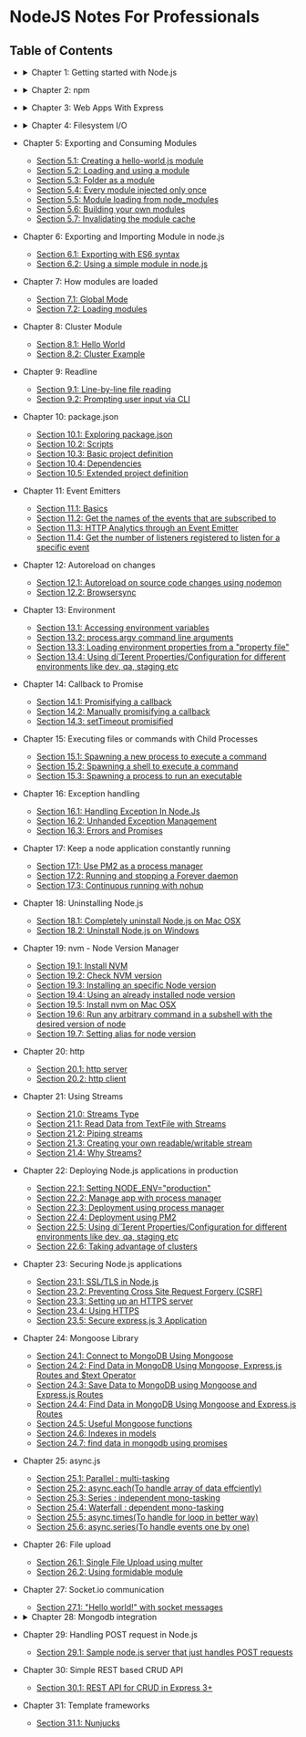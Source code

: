 # NodeJS Notes For Professionals

## Table of Contents

* <details>
  <summary>Chapter 1: Getting started with Node.js</summary>

  - [Section 1.1: Hello World HTTP server](/book_pages/chapter1/section1.1.md)
  - [Section 1.2: Hello World command line](/book_pages/chapter1/section1.2.md)
  - [Section 1.3: Hello World with Express](/book_pages/chapter1/section1.3.md)
  - [Section 1.4: Installing and Running Node.js ](/book_pages/chapter1/section1.4.md)
  - [Section 1.5: Debugging Your NodeJS Application](/book_pages/chapter1/section1.5.md)
  - [Section 1.6: Hello World basic routing](/book_pages/chapter1/section1.6.md)
  - [Section 1.7: Hello World in the REPL](/book_pages/chapter1/section1.7.md)
  - [Section 1.8: Deploying your application online](/book_pages/chapter1/section1.8.md)
  - [Section 1.9: Core modules](/book_pages/chapter1/section1.9.md)
  - [Section 1.10: TLS Socket: server and client](/book_pages/chapter1/section1.10.md)
  - [Section 1.11: How to get a basic HTTPS web server up and running!](/book_pages/chapter1/section1.11.md)
</details>

* <details>
  <summary>Chapter 2: npm</summary>

  - [Section 2.0: Basic](/book_pages/chapter2/section2.0.md)
  - [Section 2.1: Installing packages](/book_pages/chapter2/section2.1.md)
  - [Section 2.2: Uninstalling packages](/book_pages/chapter2/section2.2.md)
  - [Section 2.3: Setting up a package configuration](/book_pages/chapter2/section2.3.md)
  - [Section 2.4: Running scripts](/book_pages/chapter2/section2.4.md)
  - [Section 2.5: Basic semantic versioning](/book_pages/chapter2/section2.5.md)
  - [Section 2.6: Publishing a package](/book_pages/chapter2/section2.6.md)
  - [Section 2.7: Removing extraneous packages](/book_pages/chapter2/section2.7.md)
  - [Section 2.8: Listing currently installed packages](/book_pages/chapter2/section2.8.md)
  - [Section 2.9: Updating npm and packages](/book_pages/chapter2/section2.9.md)
  - [Section 2.10: Scopes and repositories](/book_pages/chapter2/section2.10.md)
  - [Section 2.11: Linking projects for faster debugging and development](/book_pages/chapter2/section2.11.md)
  - [Section 2.12: Locking modules to specific versions](/book_pages/chapter2/section2.12.md)
  - [Section 2.13: Setting up for globally installed packages ](/book_pages/chapter2/section2.13.md)
</details>

* <details>
  <summary>Chapter 3: Web Apps With Express</summary>

  - [Section 3.0: Basic](/book_pages/chapter3/section3.0.md)
  - [Section 3.1: Getting Started](/book_pages/chapter3/section3.1.md)
  - [Section 3.2: Basic routing](/book_pages/chapter3/section3.2.md)
  - [Section 3.3: Modular express application](/book_pages/chapter3/section3.3.md)
  - [Section 3.4: Using a Template Engine](/book_pages/chapter3/section3.4.md)
  - [Section 3.5: JSON API with ExpressJS](/book_pages/chapter3/section3.5.md)
  - [Section 3.6: Serving static files](/book_pages/chapter3/section3.6.md)
  - [Section 3.7: Adding Middleware](/book_pages/chapter3/section3.7.md)
  - [Section 3.8: Error Handling](/book_pages/chapter3/section3.8.md)
  - [Section 3.9: Getting info from the request](/book_pages/chapter3/section3.9.md)
  - [Section 3.10: Error handling in Express](/book_pages/chapter3/section3.10.md)
  - [Section 3.11: Hook: How to execute code before any req and after any res](/book_pages/chapter3/section3.11.md)
  - [Section 3.12: Setting cookies with cookie-parser](/book_pages/chapter3/section3.12.md)
  - [Section 3.13: Custom middleware in Express](/book_pages/chapter3/section3.13.md)
  - [Section 3.14: Named routes in Django-style](/book_pages/chapter3/section3.14.md)
  - [Section 3.15: Hello World](/book_pages/chapter3/section3.15.md)
  - [Section 3.16: Using middleware and the next callback](/book_pages/chapter3/section3.16.md)
  - [Section 3.17: Error handling](/book_pages/chapter3/section3.17.md)
  - [Section 3.18: Handling POST Requests](/book_pages/chapter3/section3.18.md)
</details>

* <details>
  <summary>Chapter 4: Filesystem I/O</summary>

  - [Section 4.1: Asynchronously Read from Files](/book_pages/chapter4/section4.1.md)
  - [Section 4.2: Listing Directory Contents with readdir or readdirSync](/book_pages/chapter4/section4.2.md)
  - [Section 4.3: Copying files by piping streams](/book_pages/chapter4/section4.3.md)
  - [Section 4.4: Reading from a file synchronously](/book_pages/chapter4/section4.4.md)
  - [Section 4.5: Check Permissions of a File or Directory](/book_pages/chapter4/section4.5.md)
  - [Section 4.6: Checking if a file or a directory exists](/book_pages/chapter4/section4.6.md)
  - [Section 4.7: Determining the line count of a text file](/book_pages/chapter4/section4.7.md)
  - [Section 4.8: Reading a file line by line](/book_pages/chapter4/section4.8.md)
  - [Section 4.9: Avoiding race conditions when creating or using an existing directory](/book_pages/chapter4/section4.9.md)
  - [Section 4.10: Cloning a file using streams](/book_pages/chapter4/section4.10.md)
  - [Section 4.11: Writing to a file using writeFile or writeFileSync](/book_pages/chapter4/section4.11.md)
  - [Section 4.12: Changing contents of a text file](/book_pages/chapter4/section4.12.md)
  - [Section 4.13: Deleting a file using unlink or unlinkSync](/book_pages/chapter4/section4.13.md)
  - [Section 4.14: Reading a file into a Buer using streams](/book_pages/chapter4/section4.14.md)
</details>

* Chapter 5: Exporting and Consuming Modules

  - [Section 5.1: Creating a hello-world.js module](/book_pages/chapter5/section5.1.md)
  - [Section 5.2: Loading and using a module](/book_pages/chapter5/section5.2.md)
  - [Section 5.3: Folder as a module](/book_pages/chapter5/section5.3.md)
  - [Section 5.4: Every module injected only once](/book_pages/chapter5/section5.4.md)
  - [Section 5.5: Module loading from node_modules](/book_pages/chapter5/section5.5.md)
  - [Section 5.6: Building your own modules](/book_pages/chapter5/section5.6.md)
  - [Section 5.7: Invalidating the module cache](/book_pages/chapter5/section5.7.md)

* Chapter 6: Exporting and Importing Module in node.js

  - [Section 6.1: Exporting with ES6 syntax](/book_pages/chapter6/section6.1.md)
  - [Section 6.2: Using a simple module in node.js](/book_pages/chapter6/section6.2.md)

* Chapter 7: How modules are loaded

   - [Section 7.1: Global Mode](/book_pages/chapter7/section7.1.md)
   - [Section 7.2: Loading modules](/book_pages/chapter7/section7.2.md)

* Chapter 8: Cluster Module

  - [Section 8.1: Hello World](/book_pages/chapter8/section8.1.md)
  - [Section 8.2: Cluster Example](/book_pages/chapter8/section8.2.md)

* Chapter 9: Readline

  - [Section 9.1: Line-by-line file reading](/book_pages/chapter9/section9.1.md)
  - [Section 9.2: Prompting user input via CLI](/book_pages/chapter9/section9.2.md)

* Chapter 10: package.json

  - [Section 10.1: Exploring package.json](/book_pages/chapter10/section10.1.md)
  - [Section 10.2: Scripts](/book_pages/chapter10/section10.2.md)
  - [Section 10.3: Basic project definition](/book_pages/chapter10/section10.3.md)
  - [Section 10.4: Dependencies](/book_pages/chapter10/section10.4.md)
  - [Section 10.5: Extended project definition](/book_pages/chapter10/section10.5.md)

* Chapter 11: Event Emitters

  - [Section 11.1: Basics](/book_pages/chapter11/section11.1.md)
  - [Section 11.2: Get the names of the events that are subscribed to](/book_pages/chapter11/section11.2.md)
  - [Section 11.3: HTTP Analytics through an Event Emitter](/book_pages/chapter11/section11.3.md)
  - [Section 11.4: Get the number of listeners registered to listen for a specific event](/book_pages/chapter11/section11.4.md)

* Chapter 12: Autoreload on changes

  - [Section 12.1: Autoreload on source code changes using nodemon](/book_pages/chapter12/section12.1.md)
  - [Section 12.2: Browsersync](/book_pages/chapter12/section12.2.md)

* Chapter 13: Environment

  - [Section 13.1: Accessing environment variables](/book_pages/chapter13/section13.1.md)
  - [Section 13.2: process.argv command line arguments](/book_pages/chapter13/section13.2.md)
  - [Section 13.3: Loading environment properties from a "property file"](/book_pages/chapter13/section13.3.md)
  - [Section 13.4: Using dierent Properties/Configuration for different environments like dev, qa, staging etc](/book_pages/chapter13/section13.4.md)

* Chapter 14: Callback to Promise

  - [Section 14.1: Promisifying a callback](/book_pages/chapter14/section14.1.md)
  - [Section 14.2: Manually promisifying a callback](/book_pages/chapter14/section14.2.md)
  - [Section 14.3: setTimeout promisified](/book_pages/chapter14/section14.3.md)

* Chapter 15: Executing files or commands with Child Processes    

  - [Section 15.1: Spawning a new process to execute a command](/book_pages/chapter15/section15.1.md)
  - [Section 15.2: Spawning a shell to execute a command](/book_pages/chapter15/section15.2.md)
  - [Section 15.3: Spawning a process to run an executable](/book_pages/chapter15/section15.3.md)

* Chapter 16: Exception handling

  - [Section 16.1: Handling Exception In Node.Js](/book_pages/chapter16/section16.1.md)
  - [Section 16.2: Unhanded Exception Management](/book_pages/chapter16/section16.2.md)
  - [Section 16.3: Errors and Promises](/book_pages/chapter16/section16.3.md)

* Chapter 17: Keep a node application constantly running

  - [Section 17.1: Use PM2 as a process manager](/book_pages/chapter17/section17.1.md)
  - [Section 17.2: Running and stopping a Forever daemon](/book_pages/chapter17/section17.2.md)
  - [Section 17.3: Continuous running with nohup](/book_pages/chapter17/section17.3.md)

* Chapter 18: Uninstalling Node.js

  - [Section 18.1: Completely uninstall Node.js on Mac OSX](/book_pages/chapter18/section18.1.md)
  - [Section 18.2: Uninstall Node.js on Windows](/book_pages/chapter18/section18.2.md)

* Chapter 19: nvm - Node Version Manager

  - [Section 19.1: Install NVM](/book_pages/chapter19/section19.1.md)
  - [Section 19.2: Check NVM version](/book_pages/chapter19/section19.2.md)
  - [Section 19.3: Installing an specific Node version](/book_pages/chapter19/section19.3.md)
  - [Section 19.4: Using an already installed node version](/book_pages/chapter19/section19.4.md)
  - [Section 19.5: Install nvm on Mac OSX](/book_pages/chapter19/section19.5.md)
  - [Section 19.6: Run any arbitrary command in a subshell with the desired version of node](/book_pages/chapter19/section19.6.md)
  - [Section 19.7: Setting alias for node version](/book_pages/chapter19/section19.7.md)

* Chapter 20: http

  - [Section 20.1: http server](/book_pages/chapter20/section20.1.md)
  - [Section 20.2: http client](/book_pages/chapter20/section20.2.md)

* Chapter 21: Using Streams

  - [Section 21.0: Streams Type](/book_pages/chapter21/section21.0.md)
  - [Section 21.1: Read Data from TextFile with Streams](/book_pages/chapter21/section21.1.md)
  - [Section 21.2: Piping streams](/book_pages/chapter21/section21.2.md)
  - [Section 21.3: Creating your own readable/writable stream](/book_pages/chapter21/section21.3.md)
  - [Section 21.4: Why Streams?](/book_pages/chapter21/section21.4.md)
  
* Chapter 22: Deploying Node.js applications in production

  - [Section 22.1: Setting NODE_ENV="production"](/book_pages/chapter22/section22.1.md)
  - [Section 22.2: Manage app with process manager](/book_pages/chapter22/section22.2.md)
  - [Section 22.3: Deployment using process manager](/book_pages/chapter22/section22.3.md)
  - [Section 22.4: Deployment using PM2](/book_pages/chapter22/section22.4.md)
  - [Section 22.5: Using dierent Properties/Configuration for different environments like dev, qa, staging etc](/book_pages/chapter22/section22.5.md)
  - [Section 22.6: Taking advantage of clusters](/book_pages/chapter22/section22.6.md)

* Chapter 23: Securing Node.js applications

  - [Section 23.1: SSL/TLS in Node.js](/book_pages/chapter23/section23.1.md)
  - [Section 23.2: Preventing Cross Site Request Forgery (CSRF)](/book_pages/chapter23/section23.2.md)
  - [Section 23.3: Setting up an HTTPS server](/book_pages/chapter23/section23.3.md)
  - [Section 23.4: Using HTTPS](/book_pages/chapter23/section23.4.md)
  - [Section 23.5: Secure express.js 3 Application](/book_pages/chapter23/section23.5.md)

* Chapter 24: Mongoose Library

  - [Section 24.1: Connect to MongoDB Using Mongoose](/book_pages/chapter24/section24.1.md)
  - [Section 24.2: Find Data in MongoDB Using Mongoose, Express.js Routes and $text Operator](/book_pages/chapter24/section24.2.md)
  - [Section 24.3: Save Data to MongoDB using Mongoose and Express.js Routes](/book_pages/chapter24/section24.3.md)
  - [Section 24.4: Find Data in MongoDB Using Mongoose and Express.js Routes](/book_pages/chapter24/section24.4.md)
  - [Section 24.5: Useful Mongoose functions](/book_pages/chapter24/section24.5.md)
  - [Section 24.6: Indexes in models](/book_pages/chapter24/section24.6.md)
  - [Section 24.7: find data in mongodb using promises](/book_pages/chapter24/section24.7.md)

* Chapter 25: async.js

  - [Section 25.1: Parallel : multi-tasking](/book_pages/chapter25/section25.1.md)
  - [Section 25.2: async.each(To handle array of data effciently)](/book_pages/chapter25/section25.2.md)
  - [Section 25.3: Series : independent mono-tasking](/book_pages/chapter25/section25.3.md)
  - [Section 25.4: Waterfall : dependent mono-tasking](/book_pages/chapter25/section25.4.md)
  - [Section 25.5: async.times(To handle for loop in better way)](/book_pages/chapter25/section25.5.md)
  - [Section 25.6: async.series(To handle events one by one)](/book_pages/chapter25/section25.6.md)

* Chapter 26: File upload

  - [Section 26.1: Single File Upload using multer](/book_pages/chapter26/section26.1.md)
  - [Section 26.2: Using formidable module](/book_pages/chapter26/section26.2.md)

* Chapter 27: Socket.io communication

  - [Section 27.1: "Hello world!" with socket messages](/book_pages/chapter27/section27.1.md)

* <details>
  <summary>Chapter 28: Mongodb integration</summary>

  - [Section 28.1: Simple connect](/book_pages/chapter28/section28.1.md)
  - [Section 28.2: Simple connect, using promises](/book_pages/chapter28/section28.2.md)
  - [Section 28.3: Connect to MongoDB](/book_pages/chapter28/section28.3.md)
  - [Section 28.4: Insert a document](/book_pages/chapter28/section28.4.md)
  - [Section 28.5: Read a collection](/book_pages/chapter28/section28.5.md)
  - [Section 28.6: Update a document](/book_pages/chapter28/section28.6.md)
  - [Section 28.7: Delete a document](/book_pages/chapter28/section28.7.md)
  - [Section 28.8: Delete multiple documents](/book_pages/chapter28/section28.8.md)
</details>  

* Chapter 29: Handling POST request in Node.js

  - [Section 29.1: Sample node.js server that just handles POST requests](/book_pages/chapter29/section29.1.md)

* Chapter 30: Simple REST based CRUD API

  - [Section 30.1: REST API for CRUD in Express 3+](/book_pages/chapter30/section30.1.md)

* Chapter 31: Template frameworks

  - [Section 31.1: Nunjucks](/book_pages/chapter31/section31.1.md)